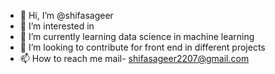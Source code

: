 - 👋 Hi, I’m @shifasageer
- 👀 I’m interested in 
- 🌱 I’m currently learning data science in machine learning
- 💞️ I’m looking to contribute for front end in different projects
- 📫 How to reach me mail- shifasageer2207@gmail.com

<!---
shifasageer/shifasageer is a ✨ special ✨ repository because its `README.md` (this file) appears on your GitHub profile.
You can click the Preview link to take a look at your changes.
--->
